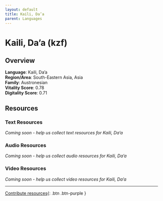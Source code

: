 ```yaml
---
layout: default
title: Kaili, Da’a
parent: Languages
---
```


# Kaili, Da’a (kzf)

## Overview

**Language**: Kaili, Da’a  
**Region/Area**: South-Eastern Asia, Asia  
**Family**: Austronesian  
**Vitality Score**: 0.78  
**Digitality Score**: 0.71  

## Resources

### Text Resources
*Coming soon - help us collect text resources for Kaili, Da’a*

### Audio Resources
*Coming soon - help us collect audio resources for Kaili, Da’a*

### Video Resources
*Coming soon - help us collect video resources for Kaili, Da’a*

---

[Contribute resources](https://fairtrain.github.io/){: .btn .btn-purple }
